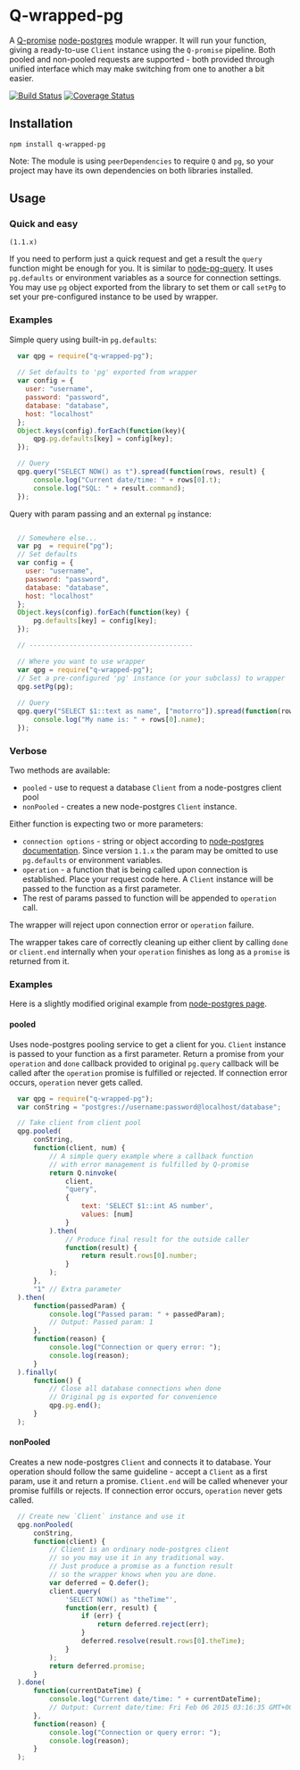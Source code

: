 # Q-wrapped-pg

A [Q-promise](https://github.com/kriskowal/q) [node-postgres](https://github.com/brianc/node-postgres) module wrapper.
It will run your function, giving a ready-to-use `Client` instance using the `Q-promise` pipeline.
Both pooled and non-pooled requests are supported - both provided through unified interface which may make switching
from one to another a bit easier.

[![Build Status](https://travis-ci.org/motorro/q-wrapped-request.svg)](https://travis-ci.org/motorro/q-wrapped-request)
[![Coverage Status](https://coveralls.io/repos/motorro/q-wrapped-pg/badge.svg?branch=master&service=github)](https://coveralls.io/github/motorro/q-wrapped-pg?branch=master)

## Installation

```
npm install q-wrapped-pg
```
Note: The module is using `peerDependencies` to require `Q` and `pg`, so your project may have its own
dependencies on both libraries installed.

## Usage

### Quick and easy

`(1.1.x)`

If you need to perform just a quick request and get a result the `query` function might be enough for you. It is similar
to [node-pg-query](https://github.com/brianc/node-pg-query). It uses `pg.defaults` or environment variables as a source 
for connection settings. You may use `pg` object exported from the library to set them or call `setPg` to set your
pre-configured instance to be used by wrapper.

### Examples

Simple query using built-in `pg.defaults`:
```javascript
  var qpg = require("q-wrapped-pg");
  
  // Set defaults to 'pg' exported from wrapper
  var config = {
    user: "username",
    password: "password",
    database: "database",
    host: "localhost"
  };
  Object.keys(config).forEach(function(key){
      qpg.pg.defaults[key] = config[key];
  });

  // Query
  qpg.query("SELECT NOW() as t").spread(function(rows, result) {
      console.log("Current date/time: " + rows[0].t);
      console.log("SQL: " + result.command);
  });
```
 
Query with param passing and an external `pg` instance:
```javascript

  // Somewhere else...
  var pg  = require("pg"); 
  // Set defaults
  var config = {
    user: "username",
    password: "password",
    database: "database",
    host: "localhost"
  };
  Object.keys(config).forEach(function(key) {
      pg.defaults[key] = config[key];
  });

  // -----------------------------------------

  // Where you want to use wrapper
  var qpg = require("q-wrapped-pg");
  // Set a pre-configured 'pg' instance (or your subclass) to wrapper
  qpg.setPg(pg);
  
  // Query
  qpg.query("SELECT $1::text as name", ["motorro"]).spread(function(rows, result){
      console.log("My name is: " + rows[0].name);
  });
```

### Verbose

Two methods are available:
*   `pooled` - use to request a database `Client` from a node-postgres client pool
*   `nonPooled` - creates a new node-postgres `Client` instance.

Either function is expecting two or more parameters:
*   `connection options` - string or object according to [node-postgres documentation](https://github.com/brianc/node-postgres/wiki/Client#method-connect).
    Since version `1.1.x` the param may be omitted to use `pg.defaults` or environment variables.
*   `operation` - a function that is being called upon connection is established. Place your request code here.
    A `Client` instance will be passed to the function as a first parameter.
*   The rest of params passed to function will be appended to `operation` call.

The wrapper will reject upon connection error or `operation` failure.

The wrapper takes care of correctly cleaning up either client by calling `done` or `client.end` internally when your
`operation` finishes as long as a `promise` is returned from it.

### Examples

Here is a slightly modified original example from [node-postgres page](https://github.com/brianc/node-postgres).

#### pooled

Uses node-postgres pooling service to get a client for you. `Client` instance is passed to your function as a first
parameter. Return a promise from your `operation` and `done` callback provided to original `pg.query` callback will
be called after the `operation` promise is fulfilled or rejected.
If connection error occurs, `operation` never gets called.

```javascript
  var qpg = require("q-wrapped-pg");
  var conString = "postgres://username:password@localhost/database";

  // Take client from client pool
  qpg.pooled(
      conString,
      function(client, num) {
          // A simple query example where a callback function
          // with error management is fulfilled by Q-promise
          return Q.ninvoke(
              client,
              "query",
              {
                  text: 'SELECT $1::int AS number',
                  values: [num]
              }
          ).then(
              // Produce final result for the outside caller
              function(result) {
                  return result.rows[0].number;
              }
          );
      },
      "1" // Extra parameter
  ).then(
      function(passedParam) {
          console.log("Passed param: " + passedParam);
          // Output: Passed param: 1
      },
      function(reason) {
          console.log("Connection or query error: ");
          console.log(reason);
      }
  ).finally(
      function() {
          // Close all database connections when done
          // Original pg is exported for convenience
          qpg.pg.end();
      }
  );
```

#### nonPooled

Creates a new node-postgres `Client` and connects it to database.
Your operation should follow the same guideline - accept a `Client` as a first param, use it and return a promise.
`Client.end` will be called whenever your promise fulfills or rejects.
If connection error occurs, `operation` never gets called.

```javascript
  // Create new `Client` instance and use it
  qpg.nonPooled(
      conString,
      function(client) {
          // Client is an ordinary node-postgres client
          // so you may use it in any traditional way.
          // Just produce a promise as a function result
          // so the wrapper knows when you are done.
          var deferred = Q.defer();
          client.query(
              'SELECT NOW() as "theTime"',
              function(err, result) {
                  if (err) {
                      return deferred.reject(err);
                  }
                  deferred.resolve(result.rows[0].theTime);
              }
          );
          return deferred.promise;
      }
  ).done(
      function(currentDateTime) {
          console.log("Current date/time: " + currentDateTime);
          // Output: Current date/time: Fri Feb 06 2015 03:16:35 GMT+0000 (UTC)
      },
      function(reason) {
          console.log("Connection or query error: ");
          console.log(reason);
      }
  );
```

